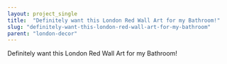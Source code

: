 ```yaml
---
layout: project_single
title:  "Definitely want this London Red Wall Art for my Bathroom!"
slug: "definitely-want-this-london-red-wall-art-for-my-bathroom"
parent: "london-decor"
---
```

Definitely want this London Red Wall Art for my Bathroom!